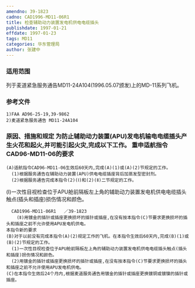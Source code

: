 ```yaml
---
amendno: 39-1823  
cadno: CAD1996-MD11-06R1  
title: 检查辅助动力装置发电机供电电缆插头  
publishdate: 1997-01-21  
effdate: 1997-01-23  
tags: MD11  
categories: 华东管理局  
author: 张建中  
---
```

  
### 适用范围  
列于麦道紧急服务通告MD11-24A104(1996.05.07颁发)上的MD-11系列飞机。  
  
<!--more-->  
### 参考文件  
    1)FAA AD96-25-19,39-9862  
    2)麦道紧急服务通告 MD11-24A104  
  
### 原因、措施和规定     为防止辅助动力装置(APU)发电机输电电缆插头产生火花和起火,并可能引起火灾,完成以下工作。     重申适航指令CAD96-MD11-06的要求  
    (A)适航指令CAD96-MD11-06生效后60天内,完成(A)(1)或(A)(2)节规定的工作。  
      (1)根据服务通告在辅助动力装置(APU)供电电缆插座背后加蒸发型密封剂。  
      (2)根据服务通告完成本指令(2)(Ⅰ)和(2)(Ⅱ)二节规定的工作。  
(Ⅰ)一次性目视检查位于APU舱前隔板左上角的辅助动力装置发电机供电电缆插头触点(插头和插座)损伤情况和颜色。  
  
      CAD1996-MD11-06R1   ／39-1823  
        (Ⅱ)用镀金的插针或插座更换损坏的插针或插座,在没有按本指令(C)节要求更换损坏的插头和插座之前不允许使用APU发电机供电。  
    本指令新的要求  
    (B)对于以前没有完成本指令(A)(2)规定工作的飞机。在本指令生效后60天内,完成(B)(1)或(B)(2)节规定的工作。  
      (1)一次性目视检查位于APU舱前隔板左上角的辅助动力装置发电机供电电缆插头触点(插头和插座)损伤情况和颜色。  
      (2)用镀金的插针或插座更换损坏的插针或插座,在没有按本指令(C)节要求更换损坏的插头和插座之前不允许使用APU发电机供电。  
    (C)在本指令生效后24个月内,根据麦道服务通告用镀金的插针或插座更换镀铜或镀镍的插针或插座。  
  

